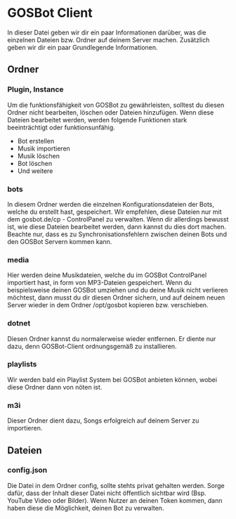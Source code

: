 # GOSBot Client
In dieser Datei geben wir dir ein paar Informationen darüber, was die einzelnen Dateien bzw. Ordner auf deinem Server machen. Zusätzlich geben wir dir ein paar Grundlegende Informationen.

## Ordner
### Plugin, Instance

Um die funktionsfähigkeit von GOSBot zu gewährleisten, solltest du diesen Ordner nicht bearbeiten, löschen oder Dateien hinzufügen. Wenn diese Dateien bearbeitet werden, werden folgende Funktionen stark beeinträchtigt oder funktionsunfähig.

 - Bot erstellen
 - Musik importieren
 - Musik löschen
 - Bot löschen
 - Und weitere

### bots
In diesem Ordner werden die einzelnen Konfigurationsdateien der Bots, welche du erstellt hast, gespeichert. Wir empfehlen, diese Dateien nur mit dem gosbot.de/cp - ControlPanel zu verwalten.
Wenn dir allerdings bewusst ist, wie diese Dateien bearbeitet werden, dann kannst du dies dort machen. Beachte nur, dass es zu Synchronisationsfehlern zwischen deinen Bots und den GOSBot Servern kommen kann. 

### media
Hier werden deine Musikdateien, welche du im GOSBot ControlPanel importiert hast, in form von MP3-Dateien gespeichert. Wenn du beispielsweise deinen GOSBot umziehen und du deine Musik nicht verlieren möchtest, dann musst du dir diesen Ordner sichern, und auf deinem neuen Server wieder in dem Ordner /opt/gosbot kopieren bzw. verschieben.

### dotnet
Diesen Ordner kannst du normalerweise wieder entfernen. Er diente nur dazu, denn GOSBot-Client ordnungsgemäß zu installieren.

### playlists
Wir werden bald ein Playlist System bei GOSBot anbieten können, wobei diese Ordner dann von nöten ist.

### m3i
Dieser Ordner dient dazu, Songs erfolgreich auf deinem Server zu importieren.


## Dateien
### config.json
Die Datei in dem Ordner config, sollte stehts privat gehalten werden. 
Sorge dafür, dass der Inhalt dieser Datei nicht öffentlich sichtbar wird (Bsp. YouTube Video oder Bilder). Wenn Nutzer an deinen Token kommen, dann haben diese die Möglichkeit, deinen Bot zu verwalten.